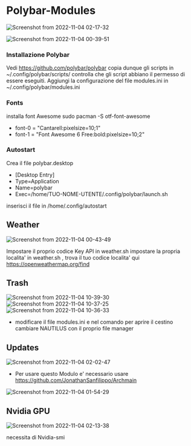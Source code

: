 # Polybar-Modules
![Screenshot from 2022-11-04 02-17-32](https://user-images.githubusercontent.com/117321045/199870904-a197a3e1-c517-4f1f-b3e3-8513a2792244.png)

![Screenshot from 2022-11-04 00-39-51](https://user-images.githubusercontent.com/117321045/199871010-499ff97d-3a0e-4104-9628-95f03239e892.png)

### Installazione Polybar
Vedi https://github.com/polybar/polybar copia dunque gli scripts in ~/.config/polybar/scripts/
controlla che gli script abbiano il permesso di essere eseguiti. 
Aggiungi la configurazione del file modules.ini in ~/.config/polybar/modules.ini


### Fonts

installa font Awesome sudo pacman -S  otf-font-awesome

- font-0 = "Cantarell:pixelsize=10;1"
- font-1 = "Font Awesome 6 Free:bold:pixelsize=10;2"


### Autostart

Crea il file polybar.desktop

- [Desktop Entry]
- Type=Application
- Name=polybar
- Exec=/home/TUO-NOME-UTENTE/.config/polybar/launch.sh

inserisci il file in /home/.config/autostart 


## Weather
![Screenshot from 2022-11-04 00-43-49](https://user-images.githubusercontent.com/117321045/199861210-97fe2431-09c4-48e8-a3a1-876139cc8e41.png)

Impostare il proprio codice Key API in weather.sh
impostare la propria localita' in weather.sh , trova il tuo codice localita' qui  https://openweathermap.org/find 

## Trash
![Screenshot from 2022-11-04 10-39-30](https://user-images.githubusercontent.com/117321045/199953415-69a5d1ea-d8d8-4ed2-a1da-92a1e16a0f09.png)
![Screenshot from 2022-11-04 10-37-25](https://user-images.githubusercontent.com/117321045/199953012-b1131747-5f96-4fd8-89cc-29632334c2cd.png)
![Screenshot from 2022-11-04 10-36-33](https://user-images.githubusercontent.com/117321045/199952908-17b918a7-2cea-48de-a563-3a60381117de.png)
- modificare il file modules.ini e nel comando per aprire il cestino cambiare NAUTILUS con il proprio file manager

## Updates
![Screenshot from 2022-11-04 02-02-47](https://user-images.githubusercontent.com/117321045/199869272-46e38168-00f7-47d7-9eff-f64f223b7d90.png)
- Per usare questo Modulo e' necessario usare https://github.com/JonathanSanfilippo/Archmain

![Screenshot from 2022-11-04 01-54-29](https://user-images.githubusercontent.com/117321045/199868420-2de894df-845c-432d-846f-55ecf4b93461.png)

## Nvidia GPU
![Screenshot from 2022-11-04 02-13-38](https://user-images.githubusercontent.com/117321045/199870623-a026f375-7c38-47e6-8280-395e365111f4.png)

necessita di Nvidia-smi






